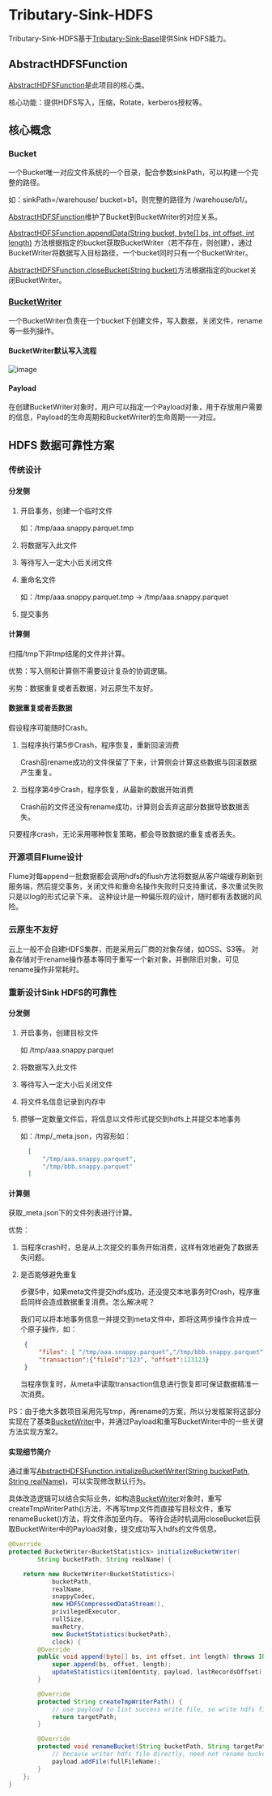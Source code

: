 # Tributary-Sink-HDFS
Tributary-Sink-HDFS基于[Tributary-Sink-Base](../README.md)提供Sink HDFS能力。

## AbstractHDFSFunction

[AbstractHDFSFunction](src/main/java/org/zicat/tributary/sink/hdfs/AbstractHDFSFunction.java)是此项目的核心类。

核心功能：提供HDFS写入，压缩，Rotate，kerberos授权等。

## 核心概念

### Bucket
一个Bucket唯一对应文件系统的一个目录，配合参数sinkPath，可以构建一个完整的路径。

如：sinkPath=/warehouse/ bucket=b1，则完整的路径为 /warehouse/b1/。

[AbstractHDFSFunction](src/main/java/org/zicat/tributary/sink/hdfs/AbstractHDFSFunction.java)维护了Bucket到BucketWriter的对应关系。

[AbstractHDFSFunction.appendData(String bucket, byte[] bs, int offset, int length)](src/main/java/org/zicat/tributary/sink/hdfs/AbstractHDFSFunction.java)
方法根据指定的bucket获取BucketWriter（若不存在，则创建），通过BucketWriter将数据写入目标路径，一个bucket同时只有一个BucketWriter。

[AbstractHDFSFunction.closeBucket(String bucket)](src/main/java/org/zicat/tributary/sink/hdfs/AbstractHDFSFunction.java)方法根据指定的bucket关闭BucketWriter。

### [BucketWriter](src/main/java/org/zicat/tributary/sink/hdfs/BucketWriter.java)
一个BucketWriter负责在一个bucket下创建文件，写入数据，关闭文件，rename等一些列操作。


#### BucketWriter默认写入流程

![image](../../doc/picture/writer_process.png)

#### Payload
在创建BucketWriter对象时，用户可以指定一个Payload对象，用于存放用户需要的信息，Payload的生命周期和BucketWriter的生命周期一一对应。


## HDFS 数据可靠性方案
### 传统设计
#### 分发侧
1. 开启事务，创建一个临时文件
   
    如：/tmp/aaa.snappy.parquet.tmp
2. 将数据写入此文件
3. 等待写入一定大小后关闭文件
4. 重命名文件
   
    如：/tmp/aaa.snappy.parquet.tmp -> /tmp/aaa.snappy.parquet

5. 提交事务

#### 计算侧

扫描/tmp下非tmp结尾的文件并计算。

优势：写入侧和计算侧不需要设计复杂的协调逻辑。

劣势：数据重复或者丢数据，对云原生不友好。

#### 数据重复或者丢数据
假设程序可能随时Crash。
1. 当程序执行第5步Crash，程序恢复，重新回滚消费
   
    Crash前rename成功的文件保留了下来，计算侧会计算这些数据与回滚数据产生重复。

2. 当程序第4步Crash，程序恢复，从最新的数据开始消费
   
    Crash前的文件还没有rename成功，计算则会丢弃这部分数据导致数据丢失。

只要程序crash，无论采用哪种恢复策略，都会导致数据的重复或者丢失。

### 开源项目Flume设计
Flume对每append一批数据都会调用hdfs的flush方法将数据从客户端缓存刷新到服务端，然后提交事务，关闭文件和重命名操作失败时只支持重试，多次重试失败只是以log的形式记录下来。
这种设计是一种偏乐观的设计，随时都有丢数据的风险。

### 云原生不友好
云上一般不会自建HDFS集群，而是采用云厂商的对象存储，如OSS、S3等。
对象存储对于rename操作基本等同于重写一个新对象，并删除旧对象，可见rename操作非常耗时。

### 重新设计Sink HDFS的可靠性

#### 分发侧
1. 开启事务，创建目标文件
   
    如 /tmp/aaa.snappy.parquet
2. 将数据写入此文件
3. 等待写入一定大小后关闭文件
4. 将文件名信息记录到内存中
5. 攒够一定数量文件后，将信息以文件形式提交到hdfs上并提交本地事务
      
   如：/tmp/_meta.json，内容形如：
    ```json
      [   
          "/tmp/aaa.snappy.parquet",
          "/tmp/bbb.snappy.parquet"
      ]
     ```
#### 计算侧
获取_meta.json下的文件列表进行计算。

优势：
1. 当程序crash时，总是从上次提交的事务开始消费，这样有效地避免了数据丢失问题。
2. 是否能够避免重复
    
    步骤5中，如果meta文件提交hdfs成功，还没提交本地事务时Crash，程序重启同样会造成数据重复消费。怎么解决呢？
     
    我们可以将本地事务信息一并提交到meta文件中，即将这两步操作合并成一个原子操作，如：
     ```json
      {   
          "files": [ "/tmp/aaa.snappy.parquet","/tmp/bbb.snappy.parquet"],
          "transaction":{"fileId":"123", "offset":123123}
      }
     ```
   当程序恢复时，从meta中读取transaction信息进行恢复即可保证数据精准一次消费。

PS：由于绝大多数项目采用先写tmp，再rename的方案，所以分发框架将这部分实现在了基类[BucketWriter](src/main/java/org/zicat/tributary/sink/hdfs/BucketWriter.java)中，并通过Payload和重写BucketWriter中的一些关键方法实现方案2。

#### 实现细节简介
通过重写[AbstractHDFSFunction.initializeBucketWriter(String bucketPath, String realName)](src/main/java/org/zicat/tributary/sink/hdfs/AbstractHDFSFunction.java)，可以实现修改默认行为。

具体改造逻辑可以结合实际业务，如构造[BucketWriter](src/main/java/org/zicat/tributary/sink/hdfs/BucketWriter.java)对象时，重写createTmpWriterPath()方法，不再写tmp文件而直接写目标文件，重写renameBucket()方法，将文件添加至内存。
等待合适时机调用closeBucket后获取BucketWriter中的Payload对象，提交成功写入hdfs的文件信息。
```java
@Override
protected BucketWriter<BucketStatistics> initializeBucketWriter(
        String bucketPath, String realName) {

    return new BucketWriter<BucketStatistics>(
            bucketPath,
            realName,
            snappyCodec,
            new HDFSCompressedDataStream(),
            privilegedExecutor,
            rollSize,
            maxRetry,
            new BucketStatistics(bucketPath),
            clock) {
        @Override
        public void append(byte[] bs, int offset, int length) throws IOException {
            super.append(bs, offset, length);
            updateStatistics(itemIdentity, payload, lastRecordsOffset);
        }

        @Override
        protected String createTmpWriterPath() {
            // use payload to list success write file, so write hdfs file directly.
            return targetPath;
        }

        @Override
        protected void renameBucket(String bucketPath, String targetPath, final FileSystem fs) {
            // because writer hdfs file directly, need not rename bucket.
            payload.addFile(fullFileName);
        }
    };
}
```

